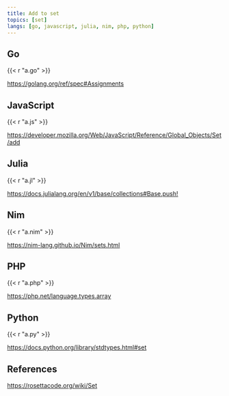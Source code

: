 ```yaml
---
title: Add to set
topics: [set]
langs: [go, javascript, julia, nim, php, python]
---
```


## Go

{{< r "a.go" >}}

<https://golang.org/ref/spec#Assignments>

## JavaScript

{{< r "a.js" >}}

<https://developer.mozilla.org/Web/JavaScript/Reference/Global_Objects/Set/add>

## Julia

{{< r "a.jl" >}}

<https://docs.julialang.org/en/v1/base/collections#Base.push!>

## Nim

{{< r "a.nim" >}}

<https://nim-lang.github.io/Nim/sets.html>

## PHP

{{< r "a.php" >}}

<https://php.net/language.types.array>

## Python

{{< r "a.py" >}}

<https://docs.python.org/library/stdtypes.html#set>

## References

<https://rosettacode.org/wiki/Set>
